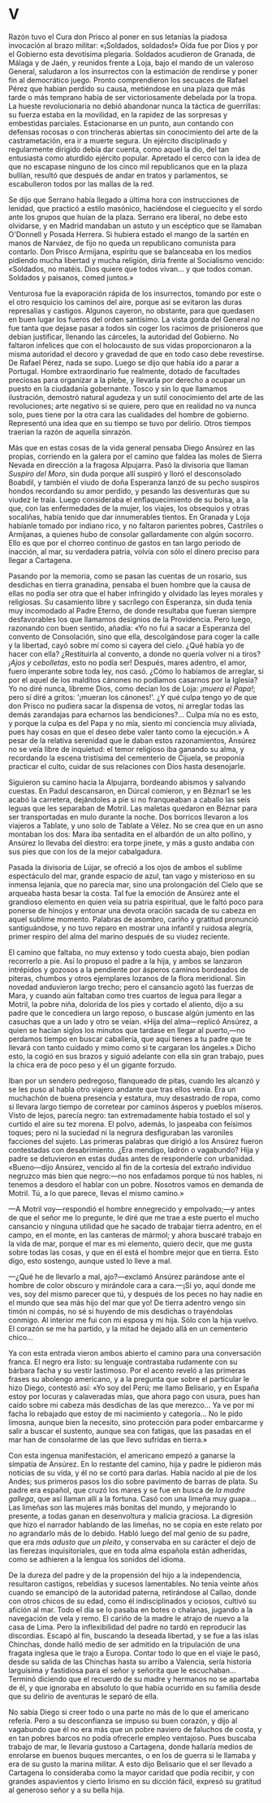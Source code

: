 # V

Razón tuvo el Cura don Prisco al poner en sus letanías la piadosa invocación al
brazo militar: «¡Soldados, soldados!» Oída fue por Dios y por el Gobierno esta
devotísima plegaria. Soldados acudieron de Granada, de Málaga y de Jaén,
y reunidos frente a Loja, bajo el mando de un valeroso General, saludaron a los
insurrectos con la estimación de rendirse y poner fin al democrático juego.
Pronto comprendieron los secuaces de Rafael Pérez que habían perdido su causa,
metiéndose en una plaza que más tarde o más temprano había de ser
victoriosamente debelada por la tropa. La hueste revolucionaria no debió
abandonar nunca la táctica de guerrillas: su fuerza estaba en la movilidad, en
la rapidez de las sorpresas y embestidas parciales. Estacionarse en un punto,
aun contando con defensas rocosas o con trincheras abiertas sin conocimiento
del arte de la castrametación, era ir a muerte segura. Un ejército disciplinado
y regularmente dirigido debía dar cuenta, como aquel la dio, del tan entusiasta
como aturdido ejército popular. Apretado el cerco con la idea de que no
escapase ninguno de los cinco mil republicanos que en la plaza bullían, resultó
que después de andar en tratos y parlamentos, se escabulleron todos por las
mallas de la red.

Se dijo que Serrano había llegado a última hora con instrucciones de lenidad,
que practicó a estilo masónico, haciéndose el cieguecito y el sordo ante los
grupos que huían de la plaza. Serrano era liberal, no debe esto olvidarse, y en
Madrid mandaban un astuto y un escéptico que se llamaban O'Donnell y Posada
Herrera. Si hubiera estado el mango de la sartén en manos de Narváez, de fijo
no queda un republicano comunista para contarlo. Don Prisco Armijana, espíritu
que se balanceaba en los medios pidiendo mucha libertad y mucha religión, diría
frente al Socialismo vencido: «Soldados, no matéis. Dios quiere que todos
vivan... y que todos coman. Soldados y paisanos, comed juntos.»

Venturosa fue la evaporación rápida de los insurrectos, tomando por este o el
otro resquicio los caminos del aire, porque así se evitaron las duras
represalias y castigos. Algunos cayeron, no obstante, para que quedasen en buen
lugar los fueros del orden santísimo. La vista gorda del General no fue tanta
que dejase pasar a todos sin coger los racimos de prisioneros que debían
justificar, llenando las cárceles, la autoridad del Gobierno. No faltaron
infelices que con el holocausto de sus vidas proporcionaron a la misma
autoridad el decoro y gravedad de que en todo caso debe revestirse. De Rafael
Pérez, nada se supo. Luego se dijo que había ido a parar a Portugal. Hombre
extraordinario fue realmente, dotado de facultades preciosas para organizar
a la plebe, y llevarla por derecho a ocupar un puesto en la ciudadanía
gobernante. Tosco y sin lo que llamamos ilustración, demostró natural agudeza
y un sutil conocimiento del arte de las revoluciones; arte negativo si se
quiere, pero que en realidad no va nunca solo, pues tiene por la otra cara las
cualidades del hombre de gobierno. Representó una idea que en su tiempo se tuvo
por delirio. Otros tiempos traerían la razón de aquella sinrazón.

Más que en estas cosas de la vida general pensaba Diego Ansúrez en las propias,
corriendo en la galera por el camino que faldea las moles de Sierra Nevada en
dirección a la fragosa Alpujarra. Pasó la divisoria que llaman *Suspiro del
Moro*, sin duda porque allí suspiró y lloró el desconsolado Boabdil, y también
el viudo de doña Esperanza lanzó de su pecho suspiros hondos recordando su amor
perdido, y pesando las desventuras que su viudez le traía. Luego consideraba el
enflaquecimiento de su bolsa, a la que, con las enfermedades de la mujer, los
viajes, los obsequios y otras socaliñas, había tenido que dar innumerables
tientos. En Granada y Loja habíanle tomado por indiano rico, y no faltaron
parientes pobres, Castriles o Armijanas, a quienes hubo de consolar
gallardamente con algún socorro. Ello es que por el chorreo continuo de gastos
en tan largo periodo de inacción, al mar, su verdadera patria, volvía con sólo
el dinero preciso para llegar a Cartagena.

Pasando por la memoria, como se pasan las cuentas de un rosario, sus desdichas
en tierra granadina, pensaba el buen hombre que la causa de ellas no podía ser
otra que el haber infringido y olvidado las leyes morales y religiosas. Su
casamiento libre y sacrílego con Esperanza, sin duda tenía muy incomodado al
Padre Eterno, de donde resultaba que fueran siempre desfavorables los que
llamamos designios de la Providencia. Pero luego, razonando con buen sentido,
añadía: «Yo no fui a sacar a Esperanza del convento de Consolación, sino que
ella, descolgándose para coger la calle y la libertad, cayó sobre mí como si
cayera del cielo. ¿Qué había yo de hacer con ella? ¿Restituirla al convento,
a donde no quería volver ni a tiros? *¡Ajos y cebolletas*, esto no podía ser!
Después, mares adentro, el amor, fuero imperante sobre toda ley, nos casó.
¿Cómo lo habíamos de arreglar, si por el aquel de los malditos cánones no
podíamos casarnos por la Iglesia? Yo no diré nunca, líbreme Dios, como decían
los de Loja: *¡muera el Papa!*; pero sí diré a gritos: '¡mueran los cánones!'.
¿Y qué culpa tengo yo de que don Prisco no pudiera sacar la dispensa de votos,
ni arreglar todas las demás zarandajas para echarnos las bendiciones?... Culpa
mía no es esto, y porque la culpa es del Papa y no mía, siento mi conciencia
muy aliviada, pues hay cosas en que el deseo debe valer tanto como la
ejecución.» A pesar de la relativa serenidad que le daban estos razonamientos,
Ansúrez no se veía libre de inquietud: el temor religioso iba ganando su alma,
y recordando la escena tristísima del cementerio de Cijuela, se proponía
practicar el culto, cuidar de sus relaciones con Dios hasta desenojarle.

Siguieron su camino hacia la Alpujarra, bordeando abismos y salvando cuestas.
En Padul descansaron, en Dúrcal comieron, y en Béznar1 se les acabó la
carretera, dejándoles a pie si no franqueaban a caballo las seis leguas que les
separaban de Motril. Las maletas quedaron en Béznar para ser transportadas en
mulo durante la noche. Dos borricos llevaron a los viajeros a Tablate, y uno
solo de Tablate a Vélez. No se crea que en un asno montaban los dos: Mara iba
sentadita en el albardón de un alto pollino, y Ansúrez lo llevaba del diestro:
era torpe jinete, y más a gusto andaba con sus pies que con los de la mejor
cabalgadura.

Pasada la divisoria de Lújar, se ofreció a los ojos de ambos el sublime
espectáculo del mar, grande espacio de azul, tan vago y misterioso en su
inmensa lejanía, que no parecía mar, sino una prolongación del Cielo que se
arqueaba hasta besar la costa. Tal fue la emoción de Ansúrez ante el grandioso
elemento en quien veía su patria espiritual, que le faltó poco para ponerse de
hinojos y entonar una devota oración sacada de su cabeza en aquel sublime
momento. Palabras de asombro, cariño y gratitud pronunció santiguándose, y no
tuvo reparo en mostrar una infantil y ruidosa alegría, primer respiro del alma
del marino después de su viudez reciente.

El camino que faltaba, no muy extenso y todo cuesta abajo, bien podían
recorrerlo a pie. Así lo propuso el padre a la hija, y ambos se lanzaron
intrépidos y gozosos a la pendiente por ásperos caminos bordeados de piteras,
chumbos y otros ejemplares lozanos de la flora meridional. Sin novedad
anduvieron largo trecho; pero el cansancio agotó las fuerzas de Mara, y cuando
aún faltaban como tres cuartos de legua para llegar a Motril, la pobre niña,
dolorida de los pies y cortado el aliento, dijo a su padre que le concediera un
largo reposo, o buscase algún jumento en las casuchas que a un lado y otro se
veían. «Hija del alma—replicó Ansúrez, a quien se hacían siglos los minutos que
tardase en llegar al puerto,—no perdamos tiempo en buscar caballería, que aquí
tienes a tu padre que te llevará con tanto cuidado y mimo como si te cargaran
los ángeles.» Dicho esto, la cogió en sus brazos y siguió adelante con ella sin
gran trabajo, pues la chica era de poco peso y él un gigante forzudo.

Iban por un sendero pedregoso, flanqueado de pitas, cuando les alcanzó y se les
puso al habla otro viajero andante que tras ellos venía. Era un muchachón de
buena presencia y estatura, muy desastrado de ropa, como si llevara largo
tiempo de corretear por caminos ásperos y pueblos míseros. Visto de lejos,
parecía negro: tan extremadamente había tostado el sol y curtido el aire su tez
morena. El polvo, además, lo jaspeaba con feísimos toques; pero ni la suciedad
ni la negrura desfiguraban las varoniles facciones del sujeto. Las primeras
palabras que dirigió a los Ansúrez fueron contestadas con desabrimiento. ¿Era
mendigo, ladrón o vagabundo? Hija y padre se detuvieron en estas dudas antes de
responderle con urbanidad. «Bueno—dijo Ansúrez, vencido al fin de la cortesía
del extraño individuo negruzco más bien que negro:—no nos enfadamos porque tú
nos hables, ni tenemos a desdoro el hablar con un pobre. Nosotros vamos en
demanda de Motril. Tú, a lo que parece, llevas el mismo camino.»

—A Motril voy—respondió el hombre ennegrecido y empolvado;—y antes de que el
señor me lo pregunte, le diré que me trae a este puerto el mucho cansancio
y ninguna utilidad que he sacado de trabajar tierra adentro, en el campo, en el
monte, en las canteras de mármol; y ahora buscaré trabajo en la vida de mar,
porque el mar es mi elemento, quiero decir, que me gusta sobre todas las cosas,
y que en él está el hombre mejor que en tierra. Esto digo, esto sostengo,
aunque usted lo lleve a mal.

—¿Qué he de llevarlo a mal, ajo?—exclamó Ansúrez parándose ante el hombre de
color obscuro y mirándole cara a cara.—¡Si yo, aquí donde me ves, soy del mismo
parecer que tú, y después de los peces no hay nadie en el mundo que sea más
hijo del mar que yo! De tierra adentro vengo sin timón ni compás, no sé si
huyendo de mis desdichas o trayéndolas conmigo. Al interior me fui con mi
esposa y mi hija. Sólo con la hija vuelvo. El corazón se me ha partido, y la
mitad he dejado allá en un cementerio chico...

Ya con esta entrada vieron ambos abierto el camino para una conversación
franca. El negro era listo: su lenguaje contrastaba rudamente con su bárbara
facha y su vestir lastimoso. Por el acento reveló a las primeras frases su
abolengo americano, y a la pregunta que sobre el particular le hizo Diego,
contestó así: «Yo soy del Perú; me llamo Belisario, y en España estoy por
locuras y calaveradas mías, que ahora pago con usura, pues han caído sobre mi
cabeza más desdichas de las que merezco... Ya ve por mi facha lo rebajado que
estoy de mi nacimiento y categoría... No le pido limosna, aunque bien la
necesito, sino protección para poder embarcarme y salir a buscar el sustento,
aunque sea con fatigas, que las pasadas en el mar han de consolarme de las que
llevo sufridas en tierra.»

Con esta ingenua manifestación, el americano empezó a ganarse la simpatía de
Ansúrez. En lo restante del camino, hija y padre le pidieron más noticias de su
vida, y él no se cortó para darlas. Había nacido al pie de los Andes; sus
primeros pasos los dio sobre pavimento de barras de plata. Su padre era
español, que cruzó los mares y se fue en busca de *la madre gallega*, que así
llaman allí a la fortuna. Casó con una limeña muy guapa... Las limeñas son las
mujeres más bonitas del mundo, y mejorando lo presente, a todas ganan en
desenvoltura y malicia graciosa. La digresión que hizo el narrador hablando de
las limeñas, no se copia en este relato por no agrandarlo más de lo debido.
Habló luego del mal genio de su padre, que era *más adusto que un pleito*,
y conservaba en su carácter el dejo de las fierezas inquisitoriales, que en
toda alma española están adheridas, como se adhieren a la lengua los sonidos
del idioma.

De la dureza del padre y de la propensión del hijo a la independencia,
resultaron castigos, rebeldías y sucesos lamentables. No tenía veinte años
cuando se emancipó de la autoridad paterna, retirándose al Callao, donde con
otros chicos de su edad, como él indisciplinados y ociosos, cultivó su afición
al mar. Todo el día se lo pasaba en botes o chalanas, jugando a la navegación
de vela y remo. El cariño de la madre le atrajo de nuevo a la casa de Lima.
Pero la inflexibilidad del padre no tardó en reproducir las discordias. Escapó
al fin, buscando la deseada libertad, y se fue a las islas Chinchas, donde
halló medio de ser admitido en la tripulación de una fragata inglesa que le
trajo a Europa. Contar todo lo que en el viaje le pasó, desde su salida de las
Chinchas hasta su arribo a Valencia, sería historia larguísima y fastidiosa
para el señor y señorita que le escuchaban... Terminó diciendo que el recuerdo
de su madre y hermanos no se apartaba de él, y que ignoraba en absoluto lo que
había ocurrido en su familia desde que su delirio de aventuras le separó de
ella.

No sabía Diego si creer todo o una parte no más de lo que el americano refería.
Pero a su desconfianza se impuso su buen corazón, y dijo al vagabundo que él no
era más que un pobre naviero de faluchos de costa, y en tan pobres barcos no
podía ofrecerle empleo ventajoso. Pues buscaba trabajo de mar, le llevaría
gustoso a Cartagena, donde hallaría medios de enrolarse en buenos buques
mercantes, o en los de guerra si le llamaba y era de su gusto la marina
militar. A esto dijo Belisario que el ser llevado a Cartagena lo consideraba
como la mayor caridad que podía recibir, y con grandes aspavientos y cierto
lirismo en su dicción fácil, expresó su gratitud al generoso señor y a su bella
hija.
